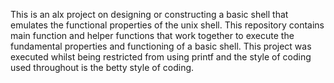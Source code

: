This is an alx project on designing or constructing a basic shell that emulates the functional properties of the unix shell. This repository contains main function and helper functions that work together to execute the fundamental properties and functioning of a basic shell.
This project was executed whilst being restricted from using printf and the style of coding used throughout is the betty style of coding.
